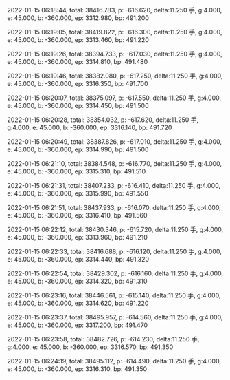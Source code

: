 2022-01-15 06:18:44, total: 38416.783, p: -616.620, delta:11.250 手, g:4.000, e: 45.000, b: -360.000, ep: 3312.980, bp: 491.200

2022-01-15 06:19:05, total: 38419.822, p: -616.300, delta:11.250 手, g:4.000, e: 45.000, b: -360.000, ep: 3313.460, bp: 491.220

2022-01-15 06:19:26, total: 38394.733, p: -617.030, delta:11.250 手, g:4.000, e: 45.000, b: -360.000, ep: 3314.810, bp: 491.480

2022-01-15 06:19:46, total: 38382.080, p: -617.250, delta:11.250 手, g:4.000, e: 45.000, b: -360.000, ep: 3316.350, bp: 491.700

2022-01-15 06:20:07, total: 38375.097, p: -617.550, delta:11.250 手, g:4.000, e: 45.000, b: -360.000, ep: 3314.450, bp: 491.500

2022-01-15 06:20:28, total: 38354.032, p: -617.620, delta:11.250 手, g:4.000, e: 45.000, b: -360.000, ep: 3316.140, bp: 491.720

2022-01-15 06:20:49, total: 38387.826, p: -617.010, delta:11.250 手, g:4.000, e: 45.000, b: -360.000, ep: 3314.990, bp: 491.500

2022-01-15 06:21:10, total: 38384.548, p: -616.770, delta:11.250 手, g:4.000, e: 45.000, b: -360.000, ep: 3315.310, bp: 491.510

2022-01-15 06:21:31, total: 38407.233, p: -616.410, delta:11.250 手, g:4.000, e: 45.000, b: -360.000, ep: 3315.990, bp: 491.550

2022-01-15 06:21:51, total: 38437.933, p: -616.070, delta:11.250 手, g:4.000, e: 45.000, b: -360.000, ep: 3316.410, bp: 491.560

2022-01-15 06:22:12, total: 38430.346, p: -615.720, delta:11.250 手, g:4.000, e: 45.000, b: -360.000, ep: 3313.960, bp: 491.210

2022-01-15 06:22:33, total: 38416.688, p: -616.120, delta:11.250 手, g:4.000, e: 45.000, b: -360.000, ep: 3314.440, bp: 491.320

2022-01-15 06:22:54, total: 38429.302, p: -616.160, delta:11.250 手, g:4.000, e: 45.000, b: -360.000, ep: 3314.320, bp: 491.310

2022-01-15 06:23:16, total: 38446.561, p: -615.140, delta:11.250 手, g:4.000, e: 45.000, b: -360.000, ep: 3314.620, bp: 491.220

2022-01-15 06:23:37, total: 38495.957, p: -614.560, delta:11.250 手, g:4.000, e: 45.000, b: -360.000, ep: 3317.200, bp: 491.470

2022-01-15 06:23:58, total: 38482.726, p: -614.230, delta:11.250 手, g:4.000, e: 45.000, b: -360.000, ep: 3316.570, bp: 491.350

2022-01-15 06:24:19, total: 38495.112, p: -614.490, delta:11.250 手, g:4.000, e: 45.000, b: -360.000, ep: 3316.310, bp: 491.350